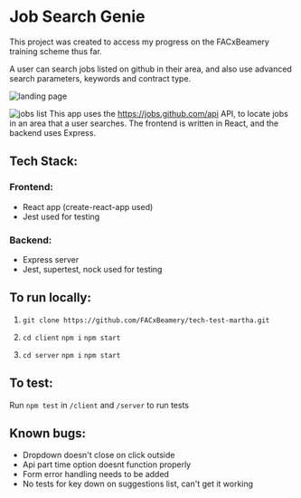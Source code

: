 # Job Search Genie
This project was created to access my progress on the FACxBeamery training scheme thus far. 

A user can search jobs listed on github in their area, and also use advanced search parameters, keywords and contract type. 

![landing page](https://i.imgur.com/eVRmtkv.png)

![jobs list](https://i.imgur.com/KGyGyd6.png)
This app uses the https://jobs.github.com/api API, to locate jobs in an area that a user searches. 
The frontend is written in React, and the backend uses Express. 


## Tech Stack:
### Frontend:
* React app (create-react-app used)
* Jest used for testing

### Backend: 
* Express server
* Jest, supertest, nock used for testing

## To run locally: 
1. ```git clone https://github.com/FACxBeamery/tech-test-martha.git```

2. ```cd client``` ```npm i``` ```npm start```

3. ```cd server``` ```npm i``` ```npm start```


## To test:
Run ```npm test``` in ```/client``` and ```/server``` to run tests

## Known bugs:
* Dropdown doesn't close on click outside
* Api part time option doesnt function properly
* Form error handling needs to be added
* No tests for key down on suggestions list, can't get it working
